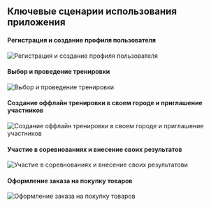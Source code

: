 ## Ключевые сценарии использования приложения

#### Регистрация и создание профиля пользователя
<image src="/images/Сценарии/Регистрация и создание профиля пользователя.png" alt="Регистрация и создание профиля пользователя">

#### Выбор и проведение тренировки
<image src="/images/Сценарии/Выбор и проведение тренировки.png" alt="Выбор и проведение тренировки">

#### Создание оффлайн тренировки в своем городе и приглашение участников
<image src="/images/Сценарии/Создание оффлайн тренировки в своем городе и приглашение участников.png" alt="Создание оффлайн тренировки в своем городе и приглашение участников">

#### Участие в соревнованиях и внесение своих результатов
<image src="/images/Сценарии/Участие в соревнованиях и внесение своих результатов.png" alt="Участие в соревнованиях и внесение своих результатови">

#### Оформление заказа на покупку товаров
<image src="/images/Сценарии/Оформление заказа на покупку товаров.png" alt="Оформление заказа на покупку товаров">


